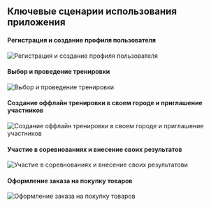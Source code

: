 ## Ключевые сценарии использования приложения

#### Регистрация и создание профиля пользователя
<image src="/images/Сценарии/Регистрация и создание профиля пользователя.png" alt="Регистрация и создание профиля пользователя">

#### Выбор и проведение тренировки
<image src="/images/Сценарии/Выбор и проведение тренировки.png" alt="Выбор и проведение тренировки">

#### Создание оффлайн тренировки в своем городе и приглашение участников
<image src="/images/Сценарии/Создание оффлайн тренировки в своем городе и приглашение участников.png" alt="Создание оффлайн тренировки в своем городе и приглашение участников">

#### Участие в соревнованиях и внесение своих результатов
<image src="/images/Сценарии/Участие в соревнованиях и внесение своих результатов.png" alt="Участие в соревнованиях и внесение своих результатови">

#### Оформление заказа на покупку товаров
<image src="/images/Сценарии/Оформление заказа на покупку товаров.png" alt="Оформление заказа на покупку товаров">


